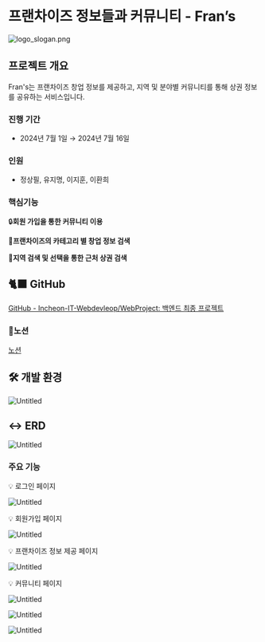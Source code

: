 # 프랜차이즈 정보들과 커뮤니티 - Fran’s

![logo_slogan.png](./readMe/logo_slogan.png)

## 프로젝트 개요

Fran's는 프랜차이즈 창업 정보를 제공하고, 지역 및 분야별 커뮤니티를 통해 상권 정보를 공유하는 서비스입니다.

### 진행 기간

- 2024년 7월 1일 → 2024년 7월 16일

### 인원
- 정상필, 유지명, 이지훈, 이환희

### 핵심기능

🔒**회원 가입을 통한 커뮤니티 이용** 

**📖프랜차이즈의 카테고리 별 창업 정보 검색**

**🔎지역 검색 및 선택을 통한 근처 상권 검색**

## 🐈‍⬛ GitHub

[GitHub - Incheon-IT-Webdevleop/WebProject: 백엔드 최종 프로젝트](https://github.com/Incheon-IT-Webdevleop/WebProject)

### 📖노션

[노션](https://www.notion.so/Team-Project-Template-4f0be32c156e40f1baaa1dff3ab6e07d?pvs=4)

## 🛠️ 개발 환경

![Untitled](./readMe/Untitled.png)

## ↔️ ERD

![Untitled](./readMe/Untitled%201.png)

### 주요 기능

<aside>
💡 로그인 페이지

</aside>

![Untitled](./readMe/Untitled%202.png)

<aside>
💡 회원가입 페이지

</aside>

![Untitled](./readMe/Untitled%203.png)

<aside>
💡 프랜차이즈 정보 제공 페이지

</aside>

![Untitled](./readMe/Untitled%204.png)

<aside>
💡 커뮤니티 페이지

</aside>

![Untitled](./readMe/Untitled%205.png)

![Untitled](./readMe/Untitled%206.png)

![Untitled](./readMe/Untitled%207.png)
